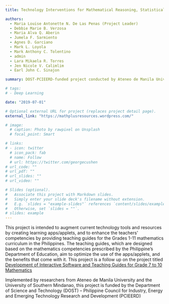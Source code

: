 ```yaml
---
title: Technology Interventions for Mathematical Reasoning, Statistical Thinking and Assessment

authors:
  - Maria Louise Antonette N. De Las Penas (Project Leader)
  - Debbie Marie B. Verzosa
  - Maria Alva Q. Aberin
  - Jumela F. Sarmiento
  - Agnes D. Garciano
  - Mark L. Loyola
  - Mark Anthony C. Tolentino
  - admin
  - Lara Mikaela R. Torres
  - Jen Nicole V. Calimlim
  - Earl John C. Sinajon

summary: DOST-PCIEERD-funded project conducted by Ateneo de Manila University. Commenced 1 July 2019, ended 31 December 2021.

# tags:
# - Deep Learning

date: "2019-07-01"

# Optional external URL for project (replaces project detail page).
external_link: "https://mathplusresources.wordpress.com/"

# image:
  # caption: Photo by rawpixel on Unsplash
  # focal_point: Smart

# links:
# - icon: twitter
  # icon_pack: fab
  # name: Follow
  # url: https://twitter.com/georgecushen
# url_code: ""
# url_pdf: ""
# url_slides: ""
# url_video: ""

# Slides (optional).
#   Associate this project with Markdown slides.
#   Simply enter your slide deck's filename without extension.
#   E.g. `slides = "example-slides"` references `content/slides/example-slides.md`.
#   Otherwise, set `slides = ""`.
# slides: example
---
```


This project is intended to augment current technology tools and resources by creating learning apps/applets, and to enhance the teachers’ competencies by providing teaching guides for the Grades 1-11 mathematics curriculum in the Philippines. The teaching guides, which are designed based on the mathematics competencies prescribed by the Philippine’s Department of Education, aim to optimize the use of the apps/applets, and the benefits that come with it. This project is a follow up on the project titled [Development of Interactive Software and Teaching Guides for Grade 7 to 10 Mathematics](https://mathplusresources.wordpress.com/)

Implemented by researchers from Ateneo de Manila University and the University of Southern Mindanao, this project is funded by the Department of Science and Technology (DOST) – Philippine Council for Industry, Energy and Emerging Technology Research and Development (PCIEERD) 
